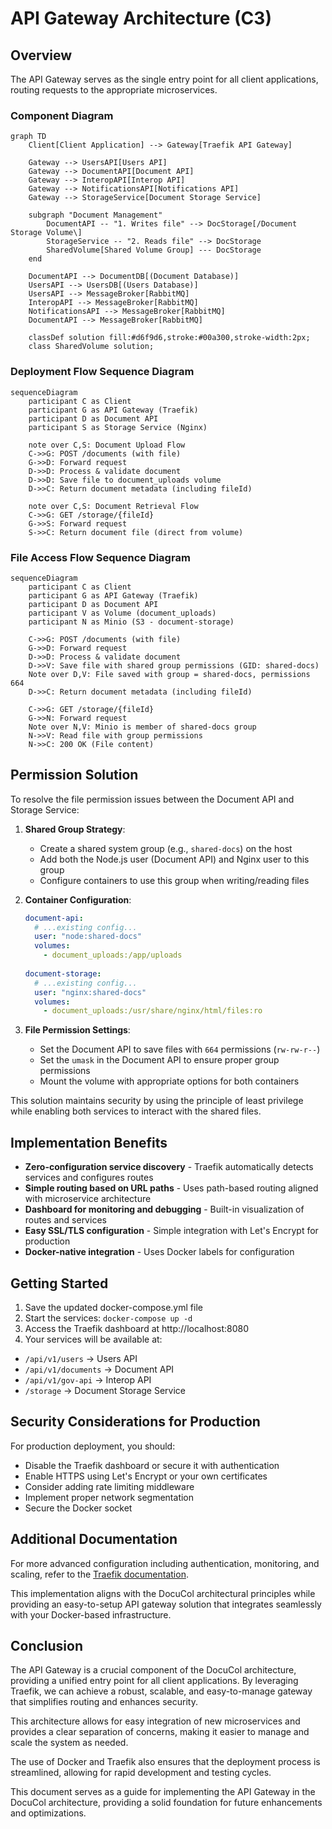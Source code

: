 # API Gateway Architecture (C3)

## Overview

The API Gateway serves as the single entry point for all client applications, routing requests to the appropriate microservices.

### Component Diagram
```mermaid
graph TD
    Client[Client Application] --> Gateway[Traefik API Gateway]
    
    Gateway --> UsersAPI[Users API]
    Gateway --> DocumentAPI[Document API]
    Gateway --> InteropAPI[Interop API]
    Gateway --> NotificationsAPI[Notifications API]
    Gateway --> StorageService[Document Storage Service]
    
    subgraph "Document Management"
        DocumentAPI -- "1. Writes file" --> DocStorage[/Document Storage Volume\]
        StorageService -- "2. Reads file" --> DocStorage
        SharedVolume[Shared Volume Group] --- DocStorage
    end
    
    DocumentAPI --> DocumentDB[(Document Database)]
    UsersAPI --> UsersDB[(Users Database)]
    UsersAPI --> MessageBroker[RabbitMQ]
    InteropAPI --> MessageBroker[RabbitMQ]
    NotificationsAPI --> MessageBroker[RabbitMQ]
    DocumentAPI --> MessageBroker[RabbitMQ]
    
    classDef solution fill:#d6f9d6,stroke:#00a300,stroke-width:2px;
    class SharedVolume solution;
```

### Deployment Flow Sequence Diagram
```mermaid
sequenceDiagram
    participant C as Client
    participant G as API Gateway (Traefik)
    participant D as Document API
    participant S as Storage Service (Nginx)
    
    note over C,S: Document Upload Flow
    C->>G: POST /documents (with file)
    G->>D: Forward request
    D->>D: Process & validate document
    D->>D: Save file to document_uploads volume
    D->>C: Return document metadata (including fileId)
    
    note over C,S: Document Retrieval Flow
    C->>G: GET /storage/{fileId}
    G->>S: Forward request
    S->>C: Return document file (direct from volume)
```

### File Access Flow Sequence Diagram
```mermaid
sequenceDiagram
    participant C as Client
    participant G as API Gateway (Traefik)
    participant D as Document API
    participant V as Volume (document_uploads)
    participant N as Minio (S3 - document-storage)
    
    C->>G: POST /documents (with file)
    G->>D: Forward request
    D->>D: Process & validate document
    D->>V: Save file with shared group permissions (GID: shared-docs)
    Note over D,V: File saved with group = shared-docs, permissions 664
    D->>C: Return document metadata (including fileId)
    
    C->>G: GET /storage/{fileId}
    G->>N: Forward request
    Note over N,V: Minio is member of shared-docs group
    N->>V: Read file with group permissions
    N->>C: 200 OK (File content)
```

## Permission Solution

To resolve the file permission issues between the Document API and Storage Service:

1. **Shared Group Strategy**: 
   - Create a shared system group (e.g., `shared-docs`) on the host
   - Add both the Node.js user (Document API) and Nginx user to this group
   - Configure containers to use this group when writing/reading files

2. **Container Configuration**:
   ```yaml
   document-api:
     # ...existing config...
     user: "node:shared-docs"
     volumes:
       - document_uploads:/app/uploads
     
   document-storage:
     # ...existing config...
     user: "nginx:shared-docs"
     volumes:
       - document_uploads:/usr/share/nginx/html/files:ro
   ```

3. **File Permission Settings**:
   - Set the Document API to save files with `664` permissions (`rw-rw-r--`)
   - Set the `umask` in the Document API to ensure proper group permissions
   - Mount the volume with appropriate options for both containers

This solution maintains security by using the principle of least privilege while enabling both services to interact with the shared files.

## Implementation Benefits

- **Zero-configuration service discovery** - Traefik automatically detects services and configures routes
- **Simple routing based on URL paths** - Uses path-based routing aligned with microservice architecture
- **Dashboard for monitoring and debugging** - Built-in visualization of routes and services
- **Easy SSL/TLS configuration** - Simple integration with Let's Encrypt for production
- **Docker-native integration** - Uses Docker labels for configuration

## Getting Started

1. Save the updated docker-compose.yml file
2. Start the services: `docker-compose up -d`
3. Access the Traefik dashboard at http://localhost:8080
4. Your services will be available at:
- `/api/v1/users` → Users API
- `/api/v1/documents` → Document API
- `/api/v1/gov-api` → Interop API
- `/storage` → Document Storage Service

## Security Considerations for Production

For production deployment, you should:

- Disable the Traefik dashboard or secure it with authentication
- Enable HTTPS using Let's Encrypt or your own certificates
- Consider adding rate limiting middleware
- Implement proper network segmentation
- Secure the Docker socket

## Additional Documentation

For more advanced configuration including authentication, monitoring, and scaling, refer to the [Traefik documentation](https://doc.traefik.io/traefik/).

This implementation aligns with the DocuCol architectural principles while providing an easy-to-setup API gateway solution that integrates seamlessly with your Docker-based infrastructure.

## Conclusion
The API Gateway is a crucial component of the DocuCol architecture, providing a unified entry point for all client applications. By leveraging Traefik, we can achieve a robust, scalable, and easy-to-manage gateway that simplifies routing and enhances security.

This architecture allows for easy integration of new microservices and provides a clear separation of concerns, making it easier to manage and scale the system as needed.

The use of Docker and Traefik also ensures that the deployment process is streamlined, allowing for rapid development and testing cycles.

This document serves as a guide for implementing the API Gateway in the DocuCol architecture, providing a solid foundation for future enhancements and optimizations.
